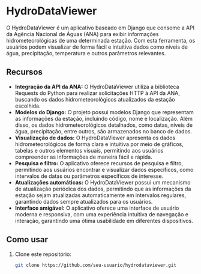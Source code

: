 # HydroDataViewer

O HydroDataViewer é um aplicativo baseado em Django que consome a API da Agência Nacional de Águas (ANA) para exibir informações hidrometeorológicas de uma determinada estação. Com esta ferramenta, os usuários podem visualizar de forma fácil e intuitiva dados como níveis de água, precipitação, temperatura e outros parâmetros relevantes.

## Recursos

- **Integração da API da ANA:** O HydroDataViewer utiliza a biblioteca Requests do Python para realizar solicitações HTTP à API da ANA, buscando os dados hidrometeorológicos atualizados da estação escolhida.
- **Modelos do Django:** O projeto possui modelos Django que representam as informações da estação, incluindo código, nome e localização. Além disso, os dados hidrometeorológicos detalhados, como datas, níveis de água, precipitação, entre outros, são armazenados no banco de dados.
- **Visualização de dados:** O HydroDataViewer apresenta os dados hidrometeorológicos de forma clara e intuitiva por meio de gráficos, tabelas e outros elementos visuais, permitindo aos usuários compreender as informações de maneira fácil e rápida.
- **Pesquisa e filtro:** O aplicativo oferece recursos de pesquisa e filtro, permitindo aos usuários encontrar e visualizar dados específicos, como intervalos de datas ou parâmetros específicos de interesse.
- **Atualizações automáticas:** O HydroDataViewer possui um mecanismo de atualização periódica dos dados, permitindo que as informações da estação sejam atualizadas automaticamente em intervalos regulares, garantindo dados sempre atualizados para os usuários.
- **Interface amigável:** O aplicativo oferece uma interface de usuário moderna e responsiva, com uma experiência intuitiva de navegação e interação, garantindo uma ótima usabilidade em diferentes dispositivos.

## Como usar

1. Clone este repositório:

   ```bash
   git clone https://github.com/seu-usuario/hydrodataviewer.git

